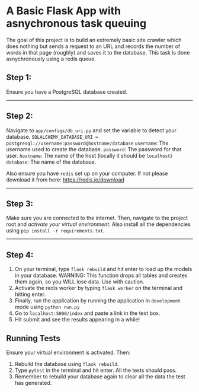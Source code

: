 # A Basic Flask App with asnychronous task queuing

The goal of this project is to build an extremely basic site crawler which does nothing but sends a request to an URL and
records the number of words in that page (roughly) and saves it to the database. This task is done asnychronously using a redis queue.

## Step 1:
Ensure you have a PostgreSQL database created. 

---
## Step 2:
Navigate to `app/configs/db_uri.py` and set the variable to detect your database.
`SQLALCHEMY_DATABASE_URI = postgresql://username:password@hostname/database`
`username`: The username used to create the database.
`password`: The password for that user.
`hostname`: The name of the host (locally it should be `localhost`)
`database`: The name of the database.

Also ensure you have `redis` set up on your computer. If not please download it from here: https://redis.io/download

---
## Step 3:
Make sure you are connected to the internet. Then, navigate to the project root and *activate your virtual environment*. Also install all the dependencies using `pip install -r requirements.txt`.

---
## Step 4:

1. On your terminal, type `flask rebuild` and hit enter to load up the models in your database.
WARNING: This function drops all tables and creates them again, so you WILL lose data. Use with caution.
2. Activate the redis worker by typing `flask worker` on the terminal and hitting enter.
3. Finally, run the application by running the application in `development` mode using `python run.py`
4. Go to `localhost:5000/index` and paste a link in the text box.
5. Hit submit and see the results appearing in a while!

## Running Tests

Ensure your virtual environment is activated. Then:
1. Rebuild the database using `flask rebuild`.
2. Type `pytest` in the terminal and hit enter. All the tests should pass.
3. Remember to rebuild your database again to clear all the data the test has generated.